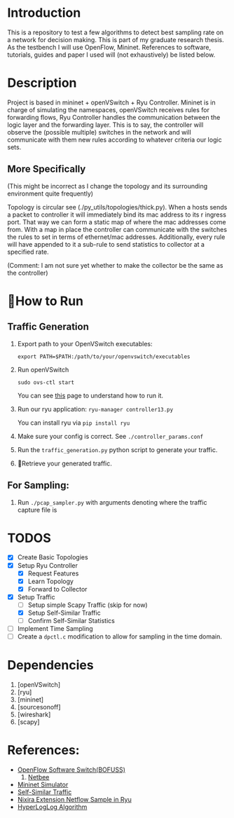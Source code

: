 # Introduction

This is a repository to test a few algorithms to detect 
best sampling rate on a network for decision making.
This is part of my graduate research thesis. 
As the testbench I will use OpenFlow, Mininet.
References to software, tutorials, guides and paper I used will (not exhaustively)
be listed below.




# Description

Project is based in mininet + openVSwitch + Ryu Controller. 
Mininet is in charge of simulating the namespaces, openVSwitch receives rules for 
forwarding flows, Ryu Controller handles the communication between the logic layer and the
forwarding layer. This is to say, the controller will observe the (possible multiple)
switches in the network and will communicate with them new rules according to whatever
criteria our logic sets.

## More Specifically


(This might be incorrect as I change the topology and its surrounding environment quite
frequently)

Topology is circular see (./py\_utils/topologies/thick.py).
When a hosts sends a packet to controller it will immediately bind its mac address to its
r
ingress port. That way we can form a static map of where the mac addresses come from. 
With a map in place the controller can communicate with the switches the rules to set in
terms of ethernet/mac addresses. 
Additionally, every rule will have appended to it a sub-rule to send statistics to
collector at a specified rate. 

(Comment: I am not sure yet whether to make the collector be the same as the controller)

# 🏃How to Run

## Traffic Generation

1. Export path to your OpenVSwitch executables:
   
   ```
   export PATH=$PATH:/path/to/your/openvswitch/executables
   ```
2. Run openVSwitch
   
   ```
   sudo ovs-ctl start
   ```
   You can see [this](https://docs.openvswitch.org/en/stable/intro/install/general/)
   page to understand how to run it. 

3. Run our ryu application: `ryu-manager controller13.py`

   You can install ryu via `pip install ryu`
4. Make sure your config is correct. See `./controller_params.conf`
5. Run the `traffic_generation.py` python script to generate your traffic.
6. 💫Retrieve your generated traffic.

## For Sampling:

1. Run `./pcap_sampler.py` with arguments denoting where the traffic capture file is

# TODOS

- [x] Create Basic Topologies
- [x] Setup Ryu Controller
    - [x] Request Features
    - [x] Learn Topology
    - [x] Forward to Collector
- [x] Setup Traffic
    - [ ] Setup simple Scapy Traffic (skip for now)
    - [x] Setup Self-Similar Traffic
    - [ ] Confirm Self-Similar Statistics
- [ ] Implement Time Sampling
- [ ] Create a `dpctl.c` modification to allow for sampling in the time domain.

# Dependencies

1. [openVSwitch]
1. [ryu]
1. [mininet]
1. [sourcesonoff]
1. [wireshark]
1. [scapy]

# References:

- [OpenFlow Software Switch(BOFUSS)](https://github.com/CPqD/ofsoftswitch13/tree/master)
  1. [Netbee](https://github.com/netgroup-polito/netbee.git)
- [Mininet Simulator](http://mininet.org/)
- [Self-Similar Traffic]()
- [Nixira Extension Netflow Sample in Ryu](https://ryu.readthedocs.io/en/latest/nicira_ext_ref.html#ryu.ofproto.ofproto_v1_3_parser.NXActionSample)
- [HyperLogLog Algorithm](https://en.wikipedia.org/wiki/HyperLogLog)

